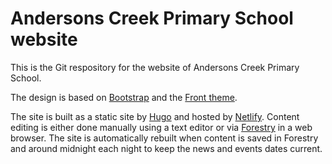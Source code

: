 # Andersons Creek Primary School website

This is the Git respository for the website of Andersons Creek Primary School.

The design is based on [Bootstrap](https://getbootstrap.com/) and the [Front theme](https://themes.getbootstrap.com/product/front-multipurpose-responsive-template/).

The site is built as a static site by [Hugo](https://gohugo.io/) and hosted by [Netlify](https://www.netlify.com/). Content editing is either done manually using a text editor or via [Forestry](https://forestry.io/) in a web browser. The site is automatically rebuilt when content is saved in Forestry and around midnight each night to keep the news and events dates current.
